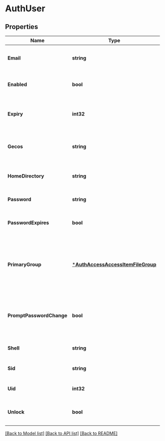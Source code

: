 # AuthUser

## Properties
Name | Type | Description | Notes
------------ | ------------- | ------------- | -------------
**Email** | **string** | Specifies an email address for the user. | [optional] [default to null]
**Enabled** | **bool** | If true, the authenticated user is enabled. | [optional] [default to null]
**Expiry** | **int32** | Specifies the Unix Epoch time when the auth user will expire. | [optional] [default to null]
**Gecos** | **string** | Specifies the GECOS value, which is usually the full name. | [optional] [default to null]
**HomeDirectory** | **string** | Specifies a home directory for the user. | [optional] [default to null]
**Password** | **string** | Changes the password for the user. | [optional] [default to null]
**PasswordExpires** | **bool** | If true, the password should expire. | [optional] [default to null]
**PrimaryGroup** | [***AuthAccessAccessItemFileGroup**](AuthAccessAccessItemFileGroup.md) | Specifies properties for a persona, which consists of either a &#39;type&#39; and a &#39;name&#39; or an &#39;ID&#39;. | [optional] [default to null]
**PromptPasswordChange** | **bool** | If true, prompts the user to change their password at the next login. | [optional] [default to null]
**Shell** | **string** | Specifies the shell for the user. | [optional] [default to null]
**Sid** | **string** | Specifies a security identifier. | [optional] [default to null]
**Uid** | **int32** | Specifies a numeric user identifier. | [optional] [default to null]
**Unlock** | **bool** | If true, the user account should be unlocked. | [optional] [default to null]

[[Back to Model list]](../README.md#documentation-for-models) [[Back to API list]](../README.md#documentation-for-api-endpoints) [[Back to README]](../README.md)


